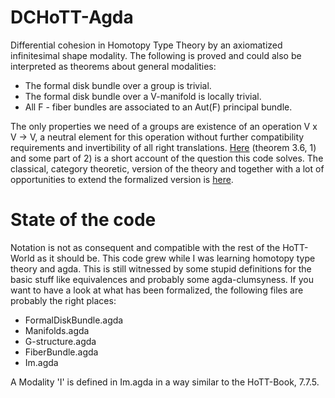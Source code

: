 # DCHoTT-Agda
Differential cohesion in Homotopy Type Theory by an axiomatized infinitesimal shape modality.
The following is proved and could also be interpreted as theorems about general modalities:

- The formal disk bundle over a group is trivial.
- The formal disk bundle over a V-manifold is locally trivial. 
- All F - fiber bundles are associated to an Aut(F) principal bundle.

The only properties we need of a groups are existence of an operation V x V -> V,
a neutral element for this operation without further compatibility requirements and invertibility of all right translations.
[Here](https://dl.dropboxusercontent.com/u/12630719/SchreiberDMV2015b.pdf) (theorem 3.6, 1) and some part of 2) is a short account of the question this code solves.
The classical, category theoretic, version of the theory and together with a lot of opportunities to extend the formalized version is [here](https://arxiv.org/abs/1701.06238).

# State of the code
Notation is not as consequent and compatible with the rest of the HoTT-World as it should be.
This code grew while I was learning homotopy type theory and agda.
This is still witnessed by some stupid definitions for the basic stuff like equivalences and probably some agda-clumsyness.
If you want to have a look at what has been formalized, the following files are probably the right places:

- FormalDiskBundle.agda
- Manifolds.agda
- G-structure.agda
- FiberBundle.agda
- Im.agda

A Modality 'I' is defined in Im.agda in a way similar to the HoTT-Book, 7.7.5.
